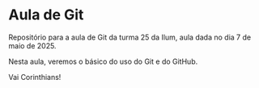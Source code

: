 # Aula de Git

Repositório para a aula de Git da turma 25 da Ilum, aula dada no dia 7 de maio de 2025.

Nesta aula, veremos o básico do uso do Git e do GitHub.

Vai Corinthians!

